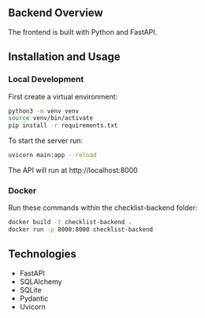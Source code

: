 ## Backend Overview
The frontend is built with Python and FastAPI.

## Installation and Usage

### Local Development
First create a virtual environment:

```bash
python3 -m venv venv
source venv/bin/activate
pip install -r requirements.txt
```

To start the server run:
```bash
uvicorn main:app --reload
```

The API will run at http://localhost:8000

###  Docker
Run these commands within the checklist-backend folder:

```bash
docker build -t checklist-backend .
docker run -p 8000:8000 checklist-backend
```

## Technologies
- FastAPI
- SQLAlchemy
- SQLite 
- Pydantic
- Uvicorn